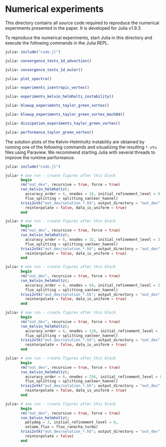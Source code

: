 # Numerical experiments

This directory contains all source code required to reproduce the numerical
experiments presented in the paper. It is developed for Julia v1.9.3.

To reproduce the numerical experiments, start Julia in this directory and
execute the following commands in the Julia REPL.

```julia
julia> include("code.jl")

julia> convergence_tests_1d_advection()

julia> convergence_tests_1d_euler()

julia> plot_spectra()

julia> experiments_isentropic_vortex()

julia> experiments_kelvin_helmholtz_instability()

julia> blowup_experiments_taylor_green_vortex()

julia> blowup_experiments_taylor_green_vortex_mach04()

julia> dissipation_experiments_taylor_green_vortex()

julia> performance_taylor_green_vortex()
```

The solution plots of the Kelvin-Helmholtz instability are obtained by
running one of the following commands and visualizing the resulting
`*.vtu` files using Paraview. We recommend starting Julia with several
threads to improve the runtime performance.

```julia
julia> include("code.jl")

julia> # one run - create figures after this block
       begin
       rm("out_dev", recursive = true, force = true)
       run_kelvin_helmholtz(;
         accuracy_order = 6, nnodes = 16, initial_refinement_level = 4,
         flux_splitting = splitting_vanleer_haenel)
       trixi2vtk("out_dev/solution_*.h5"; output_directory = "out_dev",
         reinterpolate = false, data_is_uniform = true)
       end

julia> # one run - create figures after this block
       begin
       rm("out_dev", recursive = true, force = true)
       run_kelvin_helmholtz(;
         accuracy_order = 6, nnodes = 32, initial_refinement_level = 3,
         flux_splitting = splitting_vanleer_haenel)
       trixi2vtk("out_dev/solution_*.h5"; output_directory = "out_dev",
         reinterpolate = false, data_is_uniform = true)
       end

julia> # one run - create figures after this block
       begin
       rm("out_dev", recursive = true, force = true)
       run_kelvin_helmholtz(;
         accuracy_order = 6, nnodes = 64, initial_refinement_level = 2,
         flux_splitting = splitting_vanleer_haenel)
       trixi2vtk("out_dev/solution_*.h5"; output_directory = "out_dev",
         reinterpolate = false, data_is_uniform = true)
       end

julia> # one run - create figures after this block
       begin
       rm("out_dev", recursive = true, force = true)
       run_kelvin_helmholtz(;
         accuracy_order = 6, nnodes = 128, initial_refinement_level = 1,
         flux_splitting = splitting_vanleer_haenel)
       trixi2vtk("out_dev/solution_*.h5"; output_directory = "out_dev",
         reinterpolate = false, data_is_uniform = true)
       end

julia> # one run - create figures after this block
       begin
       rm("out_dev", recursive = true, force = true)
       run_kelvin_helmholtz(;
         accuracy_order = 6, nnodes = 256, initial_refinement_level = 0,
         flux_splitting = splitting_vanleer_haenel)
       trixi2vtk("out_dev/solution_*.h5"; output_directory = "out_dev",
         reinterpolate = false, data_is_uniform = true)
       end

julia> # one run - create figures after this block
       begin
       rm("out_dev", recursive = true, force = true)
       run_kelvin_helmholtz(;
         polydeg = 3, initial_refinement_level = 6,
         volume_flux = flux_ranocha_turbo)
       trixi2vtk("out_dev/solution_*.h5"; output_directory = "out_dev",
         reinterpolate = false)
       end
```
